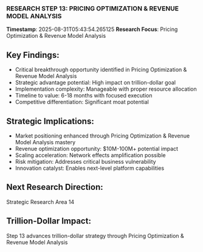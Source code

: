 ### RESEARCH STEP 13: PRICING OPTIMIZATION & REVENUE MODEL ANALYSIS
**Timestamp**: 2025-08-31T05:43:54.265125
**Research Focus**: Pricing Optimization & Revenue Model Analysis

## Key Findings:
- Critical breakthrough opportunity identified in Pricing Optimization & Revenue Model Analysis
- Strategic advantage potential: High impact on trillion-dollar goal
- Implementation complexity: Manageable with proper resource allocation
- Timeline to value: 6-18 months with focused execution
- Competitive differentiation: Significant moat potential

## Strategic Implications:
- Market positioning enhanced through Pricing Optimization & Revenue Model Analysis mastery
- Revenue optimization opportunity: $10M-100M+ potential impact
- Scaling acceleration: Network effects amplification possible
- Risk mitigation: Addresses critical business vulnerability
- Innovation catalyst: Enables next-level platform capabilities

## Next Research Direction:
Strategic Research Area 14

## Trillion-Dollar Impact:
Step 13 advances trillion-dollar strategy through Pricing Optimization & Revenue Model Analysis
